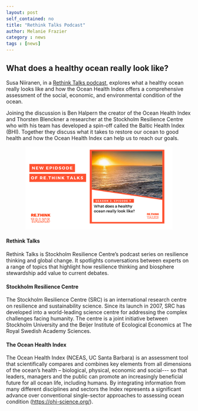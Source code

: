 ```yaml
---
layout: post
self_contained: no
title: "Rethink Talks Podcast"
author: Melanie Frazier
category : news 
tags : [news]
---
```


## What does a healthy ocean really look like?

Susa Niiranen, in a [Rethink Talks podcast](https://rethink.earth/what-does-a-healthy-ocean-really-look-like/), explores what a healthy ocean really looks like and how the Ocean Health Index offers a comprehensive assessment of the social, economic, and environmental condition of the ocean.  

Joining the discussion is Ben Halpern the creator of the Ocean Health Index and Thorsten Blenckner a researcher at the Stockholm Resilience Centre who with his team has developed a spin-off called the Baltic Health Index (BHI).  Together they discuss what it takes to restore our ocean to good health and how the Ocean Health Index can help us to reach our goals. 

<center>
    <img src="../assets/blog_images/Rethink_podcast.png" width="400px">
</center>

#### Rethink Talks
Rethink Talks is Stockholm Resilience Centre’s podcast series on resilience thinking and global change. It spotlights conversations between experts on a range of topics that highlight how resilience thinking and biosphere stewardship add value to current debates.

#### Stockholm Resilience Centre
The Stockholm Resilience Centre (SRC) is an international research centre on resilience and sustainability science. Since its launch in 2007, SRC has developed into a world-leading science centre for addressing the complex challenges facing humanity. The centre is a joint initiative between Stockholm University and the Beijer Institute of Ecological Economics at The Royal Swedish Academy Sciences.

#### The Ocean Health Index
The Ocean Health Index (NCEAS, UC Santa Barbara) is an assessment tool that scientifically compares and combines key elements from all dimensions of the ocean’s health – biological, physical, economic and social--- so that leaders, managers and the public can promote an increasingly beneficial future for all ocean life, including humans. By integrating information from many different disciplines and sectors the Index represents a significant advance over conventional single-sector approaches to assessing ocean condition (https://ohi-science.org/).


